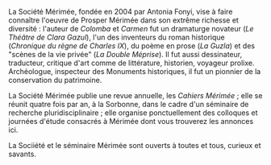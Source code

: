 La Société Mérimée, fondée en 2004 par Antonia Fonyi, vise à faire connaître l'oeuvre de Prosper Mérimée dans son extrême richesse et diversité : l'auteur de *Colomba* et *Carmen* fut un dramaturge novateur (*Le Théâtre de Clara Gazul*), l'un des inventeurs du roman historique (*Chronique du règne de Charles IX*), du poème en prose (*La Guzla*) et des "scènes de la vie privée" (*La Double Méprise*). Il fut aussi dessinateur, traducteur, critique d'art comme de littérature, historien, voyageur prolixe. Archéologue, inspecteur des Monuments historiques, il fut un pionnier de la conservation du patrimoine. 

La Société Mérimée publie une revue annuelle, les *Cahiers Mérimée* ; elle se réunit quatre fois par an, à la Sorbonne, dans le cadre d'un séminaire de recherche pluridisciplinaire ; elle organise ponctuellement des colloques et journées d'étude consacrés à Mérimée dont vous trouverez les annonces ici.

La Sociiété et le séminaire Mérimée sont ouverts à toutes et tous, curieux et savants.